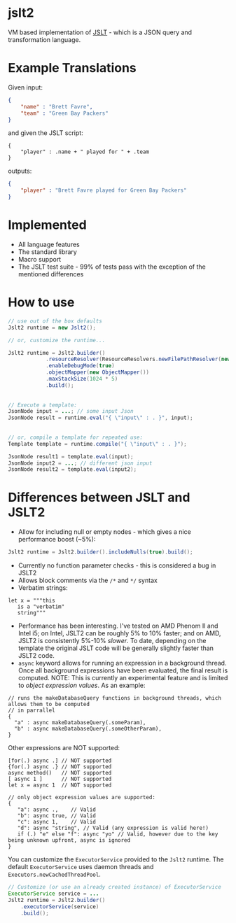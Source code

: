 # jslt2
VM based implementation of [JSLT](https://github.com/schibsted/jslt) - which is a JSON query and transformation language.

# Example Translations

Given input:

```json
{
	"name" : "Brett Favre",
	"team" : "Green Bay Packers"
}
```
and given the JSLT script:

```
{
	"player" : .name + " played for " + .team
}
```
outputs:

```json
{
	"player" : "Brett Favre played for Green Bay Packers"
}
```

# Implemented
* All language features 
* The standard library 
* Macro support
* The JSLT test suite - 99% of tests pass with the exception of the mentioned differences 


# How to use

```java
// use out of the box defaults
Jslt2 runtime = new Jslt2(); 

// or, customize the runtime...

Jslt2 runtime = Jslt2.builder()
            .resourceResolver(ResourceResolvers.newFilePathResolver(new File("./examples")))
            .enableDebugMode(true)
            .objectMapper(new ObjectMapper())
            .maxStackSize(1024 * 5)
            .build();
            
            
// Execute a template:
JsonNode input = ...; // some input Json
JsonNode result = runtime.eval("{ \"input\" : . }", input);
            
            
// or, compile a template for repeated use:
Template template = runtime.compile("{ \"input\" : . }");

JsonNode result1 = template.eval(input);
JsonNode input2 = ...; // different json input
JsonNode result2 = template.eval(input2);

```



# Differences between JSLT and JSLT2
* Allow for including null or empty nodes - which gives a nice performance boost (~5%):
```java
Jslt2 runtime = Jslt2.builder().includeNulls(true).build();
```
* Currently no function parameter checks - this is considered a bug in JSLT2 
* Allows block comments via the `/*` and `*/` syntax 
* Verbatim strings: 

```
let x = """this
   is a "verbatim"
   string"""
```

* Performance has been interesting.  I've tested on AMD Phenom II and Intel i5; on Intel, JSLT2 can be roughly 5% to 10% faster; and on AMD, JSLT2 is consistently 5%-10% *slower*.  To date, depending on the template the original JSLT code will be generally slightly faster than JSLT2 code.
* `async` keyword allows for running an expression in a background thread.  Once all background expressions have been evaluated, the final result is computed.
NOTE: This is currently an experimental feature and is limited to *object expression values*.  As an example:

```
// runs the makeDatabaseQuery functions in background threads, which allows them to be computed
// in parrallel 
{
  "a" : async makeDatabaseQuery(.someParam),     
  "b" : async makeDatabaseQuery(.someOtherParam),
}
```

Other expressions are NOT supported:

```
[for(.) async .] // NOT supported
{for(.) async .} // NOT supported
async method()   // NOT supported
[ async 1 ]      // NOT supported
let x = async 1  // NOT supported

// only object expression values are supported:
{
   "a": async .,    // Valid
   "b": async true, // Valid
   "c": async 1,    // Valid
   "d": async "string", // Valid (any expression is valid here!)
   if (.) "e" else "f": async "yo" // Valid, however due to the key being unknown upfront, async is ignored
}
```

You can customize the `ExecutorService` provided to the `Jslt2` runtime.  The default `ExecutorService` uses daemon threads and `Executors.newCachedThreadPool`.

```java
// Customize (or use an already created instance) of ExecutorService
ExecutorService service = ...
Jslt2 runtime = Jslt2.builder()
    .executorService(service)    
    .build();
```